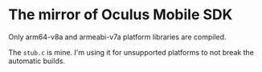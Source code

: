 # The mirror of Oculus Mobile SDK

Only arm64-v8a and armeabi-v7a platform libraries are compiled.

The `stub.c` is mine. I'm using it for unsupported platforms to not break the automatic builds.
